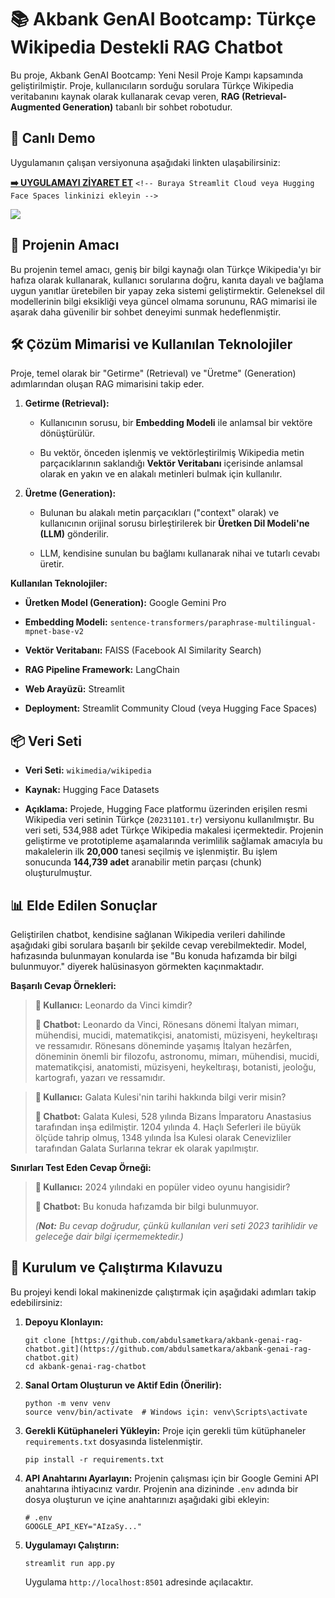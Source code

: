 # 📚 Akbank GenAI Bootcamp: Türkçe Wikipedia Destekli RAG Chatbot

Bu proje, Akbank GenAI Bootcamp: Yeni Nesil Proje Kampı kapsamında geliştirilmiştir. Proje, kullanıcıların sorduğu sorulara Türkçe Wikipedia veritabanını kaynak olarak kullanarak cevap veren, **RAG (Retrieval-Augmented Generation)** tabanlı bir sohbet robotudur.

## 🚀 Canlı Demo

Uygulamanın çalışan versiyonuna aşağıdaki linkten ulaşabilirsiniz:

[**➡️ UYGULAMAYI ZİYARET ET**](https://www.google.com/search?q=... "null") `<!-- Buraya Streamlit Cloud veya Hugging Face Spaces linkinizi ekleyin -->`

![](C:\Users\samet\AppData\Roaming\marktext\images\2025-10-20-11-52-23-image.png)

## 🎯 Projenin Amacı

Bu projenin temel amacı, geniş bir bilgi kaynağı olan Türkçe Wikipedia'yı bir hafıza olarak kullanarak, kullanıcı sorularına doğru, kanıta dayalı ve bağlama uygun yanıtlar üretebilen bir yapay zeka sistemi geliştirmektir. Geleneksel dil modellerinin bilgi eksikliği veya güncel olmama sorununu, RAG mimarisi ile aşarak daha güvenilir bir sohbet deneyimi sunmak hedeflenmiştir.

## 🛠️ Çözüm Mimarisi ve Kullanılan Teknolojiler

Proje, temel olarak bir "Getirme" (Retrieval) ve "Üretme" (Generation) adımlarından oluşan RAG mimarisini takip eder.

1. **Getirme (Retrieval):**
   
   - Kullanıcının sorusu, bir **Embedding Modeli** ile anlamsal bir vektöre dönüştürülür.
   
   - Bu vektör, önceden işlenmiş ve vektörleştirilmiş Wikipedia metin parçacıklarının saklandığı **Vektör Veritabanı** içerisinde anlamsal olarak en yakın ve en alakalı metinleri bulmak için kullanılır.

2. **Üretme (Generation):**
   
   - Bulunan bu alakalı metin parçacıkları ("context" olarak) ve kullanıcının orijinal sorusu birleştirilerek bir **Üretken Dil Modeli'ne (LLM)** gönderilir.
   
   - LLM, kendisine sunulan bu bağlamı kullanarak nihai ve tutarlı cevabı üretir.

**Kullanılan Teknolojiler:**

- **Üretken Model (Generation):** Google Gemini Pro

- **Embedding Modeli:** `sentence-transformers/paraphrase-multilingual-mpnet-base-v2`

- **Vektör Veritabanı:** FAISS (Facebook AI Similarity Search)

- **RAG Pipeline Framework:** LangChain

- **Web Arayüzü:** Streamlit

- **Deployment:** Streamlit Community Cloud (veya Hugging Face Spaces)

## 📦 Veri Seti

- **Veri Seti:** `wikimedia/wikipedia`

- **Kaynak:** Hugging Face Datasets

- **Açıklama:** Projede, Hugging Face platformu üzerinden erişilen resmi Wikipedia veri setinin Türkçe (`20231101.tr`) versiyonu kullanılmıştır. Bu veri seti, 534,988 adet Türkçe Wikipedia makalesi içermektedir. Projenin geliştirme ve prototipleme aşamalarında verimlilik sağlamak amacıyla bu makalelerin ilk **20,000** tanesi seçilmiş ve işlenmiştir. Bu işlem sonucunda **144,739 adet** aranabilir metin parçası (chunk) oluşturulmuştur.

## 📊 Elde Edilen Sonuçlar

Geliştirilen chatbot, kendisine sağlanan Wikipedia verileri dahilinde aşağıdaki gibi sorulara başarılı bir şekilde cevap verebilmektedir. Model, hafızasında bulunmayan konularda ise "Bu konuda hafızamda bir bilgi bulunmuyor." diyerek halüsinasyon görmekten kaçınmaktadır.

**Başarılı Cevap Örnekleri:**

> **👤 Kullanıcı:** Leonardo da Vinci kimdir?
> 
> **🤖 Chatbot:** Leonardo da Vinci, Rönesans dönemi İtalyan mimarı, mühendisi, mucidi, matematikçisi, anatomisti, müzisyeni, heykeltıraşı ve ressamıdır. Rönesans döneminde yaşamış İtalyan hezârfen, döneminin önemli bir filozofu, astronomu, mimarı, mühendisi, mucidi, matematikçisi, anatomisti, müzisyeni, heykeltıraşı, botanisti, jeoloğu, kartografı, yazarı ve ressamıdır.

> **👤 Kullanıcı:** Galata Kulesi'nin tarihi hakkında bilgi verir misin?
> 
> **🤖 Chatbot:** Galata Kulesi, 528 yılında Bizans İmparatoru Anastasius tarafından inşa edilmiştir. 1204 yılında 4. Haçlı Seferleri ile büyük ölçüde tahrip olmuş, 1348 yılında İsa Kulesi olarak Cenevizliler tarafından Galata Surlarına tekrar ek olarak yapılmıştır.

**Sınırları Test Eden Cevap Örneği:**

> **👤 Kullanıcı:** 2024 yılındaki en popüler video oyunu hangisidir?
> 
> **🤖 Chatbot:** Bu konuda hafızamda bir bilgi bulunmuyor.
> 
> *(**Not:** Bu cevap doğrudur, çünkü kullanılan veri seti 2023 tarihlidir ve geleceğe dair bilgi içermemektedir.)*

## 🚀 Kurulum ve Çalıştırma Kılavuzu

Bu projeyi kendi lokal makinenizde çalıştırmak için aşağıdaki adımları takip edebilirsiniz:

1. **Depoyu Klonlayın:**
   
   ```
   git clone [https://github.com/abdulsametkara/akbank-genai-rag-chatbot.git](https://github.com/abdulsametkara/akbank-genai-rag-chatbot.git)
   cd akbank-genai-rag-chatbot
   ```

2. **Sanal Ortam Oluşturun ve Aktif Edin (Önerilir):**
   
   ```
   python -m venv venv
   source venv/bin/activate  # Windows için: venv\Scripts\activate
   ```

3. **Gerekli Kütüphaneleri Yükleyin:** Proje için gerekli tüm kütüphaneler `requirements.txt` dosyasında listelenmiştir.
   
   ```
   pip install -r requirements.txt
   ```

4. **API Anahtarını Ayarlayın:** Projenin çalışması için bir Google Gemini API anahtarına ihtiyacınız vardır. Projenin ana dizininde `.env` adında bir dosya oluşturun ve içine anahtarınızı aşağıdaki gibi ekleyin:
   
   ```
   # .env
   GOOGLE_API_KEY="AIzaSy..."
   ```

5. **Uygulamayı Çalıştırın:**
   
   ```
   streamlit run app.py
   ```
   
   Uygulama `http://localhost:8501` adresinde açılacaktır.
